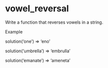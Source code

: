 # vowel_reversal
Write a function that reverses vowels in a string.

Example

solution(‘one’) => ‘eno’ 

solution(‘umbrella’) => ‘embrulla’ 

solution(‘emanate’) => ‘ameneta’
